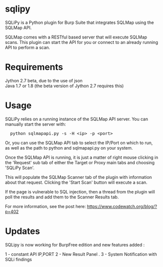 sqlipy
======

SQLiPy is a Python plugin for Burp Suite that integrates SQLMap using the SQLMap API.

SQLMap comes with a RESTful based server that will execute SQLMap scans.  This plugin can start the API for you or connect to an already running API to perform a scan.

Requirements
============

Jython 2.7 beta, due to the use of json<BR>
Java 1.7 or 1.8 (the beta version of Jython 2.7 requires this)

Usage
=====

SQLiPy relies on a running instance of the SQLMap API server.  You can manually start the server with:
<pre>
  python sqlmapapi.py -s -H &lt;ip&gt; -p &lt;port&gt;
</pre>

Or, you can use the SQLMap API tab to select the IP/Port on which to run, as well as the path to python and sqlmapapi.py on your system.

Once the SQLMap API is running, it is just a matter of right mouse clicking in the 'Request' sub tab of either the Target or Proxy main tabs and choosing 'SQLiPy Scan'.

This will populate the SQLMap Scanner tab of the plugin with information about that request.  Clicking the 'Start Scan' button will execute a scan.

If the page is vulnerable to SQL injection, then a thread from the plugin will poll the results and add them to the Scanner Results tab.

For more information, see the post here: https://www.codewatch.org/blog/?p=402


Updates
=====

SQLipy is now working for BurpFree edition and new features added :

1 - constant API IP,PORT
2 - New Result Panel .
3 - System Notification with SQLi findings 
